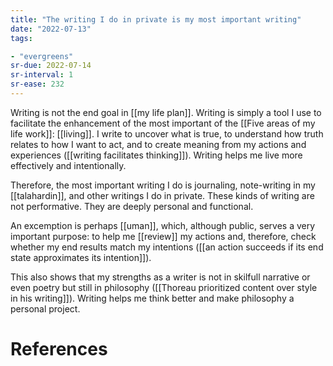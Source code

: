 ```yaml
---
title: "The writing I do in private is my most important writing"
date: "2022-07-13"
tags:

- "evergreens"
sr-due: 2022-07-14
sr-interval: 1
sr-ease: 232
---
```


Writing is not the end goal in [[my life plan]]. Writing is simply a tool I use to facilitate the enhancement of the most important of the [[Five areas of my life work]]: [[living]]. I write to uncover what is true, to understand how truth relates to how I want to act,  and to create meaning from my actions and experiences ([[writing facilitates thinking]]). Writing helps me live more effectively and intentionally.

Therefore, the most important writing I do is journaling, note-writing in my [[talahardin]], and other writings I do in private. These kinds of writing are not performative. They are deeply personal and functional.

An excemption is perhaps [[uman]], which, although public, serves a very important purpose: to help me [[review]] my actions and, therefore, check whether my end results match my intentions ([[an action succeeds if its end state approximates its intention]]).

This also shows that my strengths as a writer is not in skilfull narrative or even poetry but still in philosophy ([[Thoreau prioritized content over style in his writing]]). Writing helps me think better and make philosophy a personal project.

# References
